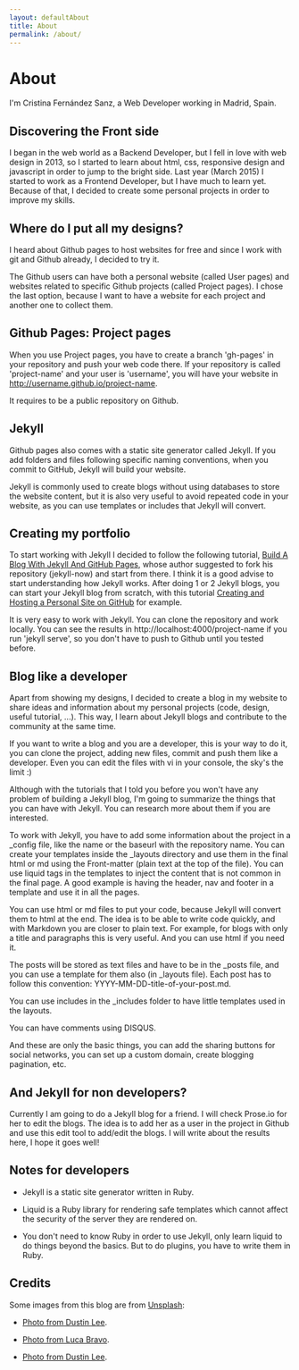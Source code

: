 ```yaml
---
layout: defaultAbout
title: About
permalink: /about/
---
```


# About

I'm Cristina Fernández Sanz, a Web Developer working in Madrid, Spain.

## Discovering the Front side

I began in the web world as a Backend Developer, but I fell in love with web design in 2013, so I started to learn about html, css, responsive design and javascript in order to jump to the bright side. Last year (March 2015) I started to work as a Frontend Developer, but I have much to learn yet. Because of that, I decided to create some personal projects in order to improve my skills.  


## Where do I put all my designs?

I heard about Github pages to host websites for free and since I work with git and Github already, I decided to try it.  

The Github users can have both a personal website (called User pages) and websites related to specific Github projects (called Project pages). I chose the last option, because I want to have a website for each project and another one to collect them.


## Github Pages: Project pages

When you use Project pages, you have to create a branch 'gh-pages' in your repository and push your web code there. If your repository is called 'project-name' and your user is 'username', you will have your website in http://username.github.io/project-name.

It requires to be a public repository on Github.


## Jekyll

Github pages also comes with a static site generator called Jekyll. If you add folders and files following specific naming conventions, when you commit to GitHub, Jekyll will build your website.

Jekyll is commonly used to create blogs without using databases to store the website content, but it is also very useful to avoid repeated code in your website, as you can use templates or includes that Jekyll will convert.


## Creating my portfolio

To start working with Jekyll I decided to follow the following tutorial, <a href="http://www.smashingmagazine.com/2014/08/build-blog-jekyll-github-pages/">Build A Blog With Jekyll And GitHub Pages</a>, whose author suggested to fork his repository (jekyll-now) and start from there. I think it is a good advise to start understanding how Jekyll works. After doing 1 or 2 Jekyll blogs, you can start your Jekyll blog from scratch, with this tutorial <a href="http://jmcglone.com/guides/github-pages">Creating and Hosting a Personal Site on GitHub</a> for example.

It is very easy to work with Jekyll. You can clone the repository and work locally. You can see the results in http://localhost:4000/project-name if you run 'jekyll serve', so you don't have to push to Github until you tested before.


## Blog like a developer

Apart from showing my designs, I decided to create a blog in my website to share ideas and information about my personal projects (code, design, useful tutorial, ...). This way, I learn about Jekyll blogs and contribute to the community at the same time.

If you want to write a blog and you are a developer, this is your way to do it, you can clone the project, adding new files, commit and push them like a developer. Even you can edit the files with vi in your console, the sky's the limit :)

Although with the tutorials that I told you before you won't have any problem of building a Jekyll blog, I'm going to summarize the things that you can have with Jekyll. You can research more about them if you are interested.

To work with Jekyll, you have to add some information about the project in a _config file, like the name or the baseurl with the repository name.
You can create your templates inside the _layouts directory and use them in the final html or md using the Front-matter (plain text at the top of the file). You can use liquid tags in the templates to inject the content that is not common in the final page. A good example is having the header, nav and footer in a template and use it in all the pages.

You can use html or md files to put your code, because Jekyll will convert them to html at the end. The idea is to be able to write code quickly, and with Markdown you are closer to plain text. For example, for blogs with only a title and paragraphs this is very useful. And you can use html if you need it.

The posts will be stored as text files and have to be in the _posts file, and you can use a template for them also (in _layouts file). Each post has to follow this convention: YYYY-MM-DD-title-of-your-post.md.

You can use includes in the _includes folder to have little templates used in the layouts.

You can have comments using DISQUS.

And these are only the basic things, you can add the sharing buttons for social networks, you can set up a custom domain, create blogging pagination, etc.


## And Jekyll for non developers?

Currently I am going to do a Jekyll blog for a friend. I will check Prose.io for her to edit the blogs. The idea is to add her as a user in the project in Github and use this edit tool to add/edit the blogs. I will write about the results here, I hope it goes well!


## Notes for developers

- Jekyll is a static site generator written in Ruby.  

- Liquid is a Ruby library for rendering safe templates which cannot affect the security of the server they are rendered on.

- You don't need to know Ruby in order to use Jekyll, only learn liquid to do things beyond the basics. But to do plugins, you have to write them in Ruby.

## Credits

Some images from this blog are from <a href="https://unsplash.com/">Unsplash</a>:

- <a href="https://unsplash.com/search/write?photo=jLwVAUtLOAQ">Photo from Dustin Lee</a>.

- <a href="https://unsplash.com/photos/xjYzKCdoGYM">Photo from Luca Bravo</a>.

- <a href="https://unsplash.com/@dustinlee?photo=kZvmEpyfiJs">Photo from Dustin Lee</a>.

